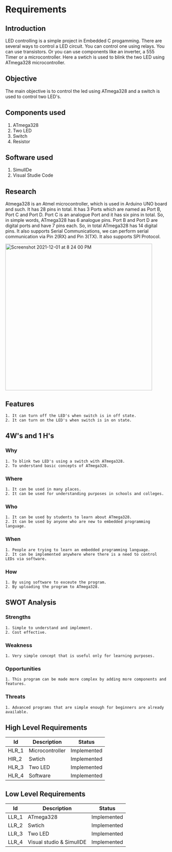 # Requirements

## Introduction
   LED controlling is a simple project in Embedded C progamming. There are several ways to control a LED circuit. You can control one using relays. You can use transistors. Or you can use components like an inverter, a 555 Timer or a microcontroller. Here a swtich is used to blink the two LED using ATmega328 microcontroller.

## Objective
   The main objective is to control the led using ATmega328 and a switch is used to control two LED's.

## Components used
1. ATmega328   
2. Two LED 
3. Switch
4. Resistor

## Software used
1. SimulIDe
2. Visual Studie Code

## Research
   Atmega328 is an Atmel microcontroller, which is used in Arduino UNO board and such. It has 28 pins in total. It has 3 Ports which are named as Port B, Port C and Port D. Port C is an analogue Port and it has six pins in total. So, in simple words, ATmega328 has 6 analogue pins. Port B and Port D are digital ports and have 7 pins each. So, in total ATmega328 has 14 digital pins. It also supports Serial Communications, we can perform serial communication via Pin 2(RX) and Pin 3(TX). It also supports SPI Protocol.

<img width="457" alt="Screenshot 2021-12-01 at 8 24 00 PM" src="https://user-images.githubusercontent.com/94396238/144258251-fbeb07e4-0d7f-4378-ab41-bc5fb1c4a8f7.png">


## Features
    1. It can turn off the LED's when switch is in off state.
    2. It can turn on the LED's when switch is in on state.

## 4W's and 1 H's
   ### Why
    1. To blink two LED's using a switch with ATmega328.
    2. To understand basic concepts of ATmega328.
   ### Where
    1. It can be used in many places.
    2. It can be used for understanding purposes in schools and colleges.
   ### Who
    1. It can be used by students to learn about ATmega328.
    2. It can be used by anyone who are new to embedded programming language.
   ### When
    1. People are trying to learn an embedded programming language.
    2. It can be implemented anywhere where there is a need to control LEDs via software.
   ### How
    1. By using software to exceute the program.
    2. By uploading the program to ATmega328.

## SWOT Analysis
   ### Strengths
    1. Simple to understand and implement.
    2. Cost effective.
   ### Weakness
    1. Very simple concept that is useful only for learning purposes.
   ### Opportunities
    1. This program can be made more complex by adding more components and features.
   ### Threats
    1. Advanced programs that are simple enough for beginners are already available.

## High Level Requirements
| Id    	| Description     	| Status      	|
|-------	|-----------------	|-------------	|
| HLR_1 	| Microcontroller 	| Implemented 	|
| HlR_2 	| Swtich          	| Implemented 	|
| HLR_3 	| Two LED         	| Implemented 	|
| HLR_4 	| Software        	| Implemented 	|

## Low Level Requirements
| Id    	| Description              	| Status      	|
|-------	|--------------------------	|-------------	|
| LLR_1 	| ATmega328                	| Implemented 	|
| LLR_2 	| Swtich                   	| Implemented 	|
| LLR_3 	| Two LED                  	| Implemented 	|
| LLR_4 	| Visual studio & SimulIDE 	| Implemented 	|
